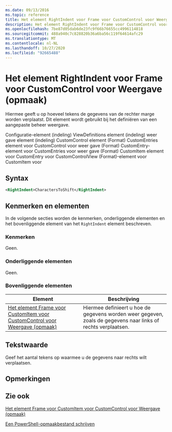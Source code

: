 ```yaml
---
ms.date: 09/13/2016
ms.topic: reference
title: Het element RightIndent voor Frame voor CustomControl voor Weergave (opmaak)
description: Het element RightIndent voor Frame voor CustomControl voor Weergave (opmaak)
ms.openlocfilehash: 7be87d05dab6de23fc9f66b76655cc4996114818
ms.sourcegitcommit: 488a940c7c828820b36a6ba56c119f64614afc29
ms.translationtype: MT
ms.contentlocale: nl-NL
ms.lasthandoff: 10/27/2020
ms.locfileid: "92665488"
---
```

# <a name="rightindent-element-for-frame-for-customcontrol-for-view-format"></a>Het element RightIndent voor Frame voor CustomControl voor Weergave (opmaak)

Hiermee geeft u op hoeveel tekens de gegevens van de rechter marge worden verplaatst. Dit element wordt gebruikt bij het definiëren van een aangepaste beheer weergave.

Configuratie-element (indeling) ViewDefinitions element (indeling) weer gave element (indeling) CustomControl element (Format) CustomEntries element voor CustomControl voor weer gave (Format) CustomEntry-element voor CustomEntries voor weer gave (Format) CustomItem element voor CustomEntry voor CustomControlView (Format)-element voor CustomItem voor

## <a name="syntax"></a>Syntax

```xml
<RightIndent>CharactersToShift</RightIndent>
```

## <a name="attributes-and-elements"></a>Kenmerken en elementen

In de volgende secties worden de kenmerken, onderliggende elementen en het bovenliggende element van het `RightIndent` element beschreven.

### <a name="attributes"></a>Kenmerken

Geen.

### <a name="child-elements"></a>Onderliggende elementen

Geen.

### <a name="parent-elements"></a>Bovenliggende elementen

|Element|Beschrijving|
|-------------|-----------------|
|[Het element Frame voor CustomItem voor CustomControl voor Weergave (opmaak)](./frame-element-for-customitem-for-customcontrol-for-view-format.md)|Hiermee definieert u hoe de gegevens worden weer gegeven, zoals de gegevens naar links of rechts verplaatsen.|

## <a name="text-value"></a>Tekstwaarde

Geef het aantal tekens op waarmee u de gegevens naar rechts wilt verplaatsen.

## <a name="remarks"></a>Opmerkingen

## <a name="see-also"></a>Zie ook

[Het element Frame voor CustomItem voor CustomControl voor Weergave (opmaak)](./frame-element-for-customitem-for-customcontrol-for-view-format.md)

[Een PowerShell-opmaakbestand schrijven](./writing-a-powershell-formatting-file.md)
